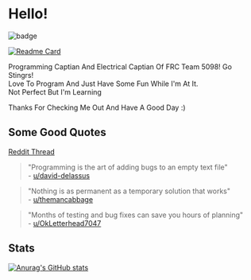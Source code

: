 # Hello!

![badge](https://img.shields.io/github/last-commit/J-The-Fox/J-The-Fox?color=ffa000&label=Latest%20Commit&logo=Furry%20Network&logoColor=ffa000&style=flat-square)

[![Readme Card](https://github-readme-stats.vercel.app/api/pin/?username=J-The-Fox&repo=J-The-Fox&show_icons=true&theme=great-gatsby)](https://github.com/J-The-Fox/Game-Dev-Club)

Programming Captian And Electrical Captian Of FRC Team 5098! Go Stingrs!  
Love To Program And Just Have Some Fun While I'm At It.  
Not Perfect But I'm Learning

Thanks For Checking Me Out And Have A Good Day :)


## Some Good Quotes

[Reddit Thread](https://www.reddit.com/r/ProgrammerHumor/comments/108auwz/guys_i_want_to_put_a_funny_programming_quote_on/)

> "Programming is the art of adding bugs to an empty text file"  
> \- [u/david-delassus](https://reddit.com/u/david-delassus)

> "Nothing is as permanent as a temporary solution that works"  
> \- [u/themancabbage](https://reddit.com/u/themancabbage)

> "Months of testing and bug fixes can save you hours of planning"  
> \- [u/OkLetterhead7047](https://reddit.com/u/u/OkLetterhead7047)

## Stats

[![Anurag's GitHub stats](https://github-readme-stats.vercel.app/api?username=J-The-Fox&count_private=true&show_icons=true&theme=great-gatsby)](https://github.com/anuraghazra/github-readme-stats)


<!---
J-The-Fox/J-The-Fox is a ✨ special ✨ repository because its `README.md` (this file) appears on your GitHub profile.
You can click the Preview link to take a look at your changes.
--->
